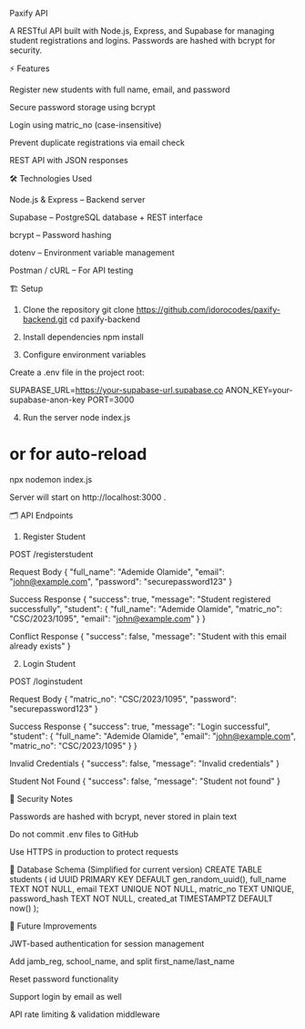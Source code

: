 Paxify API

A RESTful API built with Node.js, Express, and Supabase for managing student registrations and logins.
Passwords are hashed with bcrypt for security.

⚡ Features

Register new students with full name, email, and password

Secure password storage using bcrypt

Login using matric_no (case-insensitive)

Prevent duplicate registrations via email check

REST API with JSON responses

🛠 Technologies Used

Node.js & Express – Backend server

Supabase – PostgreSQL database + REST interface

bcrypt – Password hashing

dotenv – Environment variable management

Postman / cURL – For API testing

🏗 Setup
1. Clone the repository
git clone https://github.com/idorocodes/paxify-backend.git
cd paxify-backend

2. Install dependencies
npm install

3. Configure environment variables

Create a .env file in the project root:

SUPABASE_URL=https://your-supabase-url.supabase.co
ANON_KEY=your-supabase-anon-key
PORT=3000

4. Run the server
node index.js
# or for auto-reload
npx nodemon index.js


Server will start on http://localhost:3000
.

🗂 API Endpoints
1. Register Student

POST /registerstudent

Request Body
{
  "full_name": "Ademide Olamide",
  "email": "john@example.com",
  "password": "securepassword123"
}

Success Response
{
  "success": true,
  "message": "Student registered successfully",
  "student": {
    "full_name": "Ademide Olamide",
    "matric_no": "CSC/2023/1095",
    "email": "john@example.com"
  }
}

Conflict Response
{
  "success": false,
  "message": "Student with this email already exists"
}

2. Login Student

POST /loginstudent

Request Body
{
  "matric_no": "CSC/2023/1095",
  "password": "securepassword123"
}

Success Response
{
  "success": true,
  "message": "Login successful",
  "student": {
    "full_name": "Ademide Olamide",
    "email": "john@example.com",
    "matric_no": "CSC/2023/1095"
  }
}

Invalid Credentials
{
  "success": false,
  "message": "Invalid credentials"
}

Student Not Found
{
  "success": false,
  "message": "Student not found"
}

🔐 Security Notes

Passwords are hashed with bcrypt, never stored in plain text

Do not commit .env files to GitHub

Use HTTPS in production to protect requests

📝 Database Schema (Simplified for current version)
CREATE TABLE students (
  id UUID PRIMARY KEY DEFAULT gen_random_uuid(),
  full_name TEXT NOT NULL,
  email TEXT UNIQUE NOT NULL,
  matric_no TEXT UNIQUE,
  password_hash TEXT NOT NULL,
  created_at TIMESTAMPTZ DEFAULT now()
);

🚀 Future Improvements

JWT-based authentication for session management

Add jamb_reg, school_name, and split first_name/last_name

Reset password functionality

Support login by email as well

API rate limiting & validation middleware
